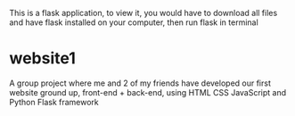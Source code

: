 This is a flask application,
to view it, you would have to download all files and have flask installed on your computer,
then run flask in terminal 

# website1
A group project where me and 2 of my friends have developed our first website ground up, front-end + back-end, using HTML CSS JavaScript and Python Flask framework
